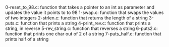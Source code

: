 0-reset_to_98.c: function that takes a pointer to an int as parameter and updates the value it points to to 98
1-swap.c: function that swaps the values of two integers
2-strlen.c: function that returns the length of a string
3-puts.c: function that prints a string
4-print_rev.c: function that prints a string, in reverse
5-rev_string.c: function that reverses a string
6-puts2.c: function that prints one char out of 2 of a string
7-puts_half.c: function that prints half of a string
